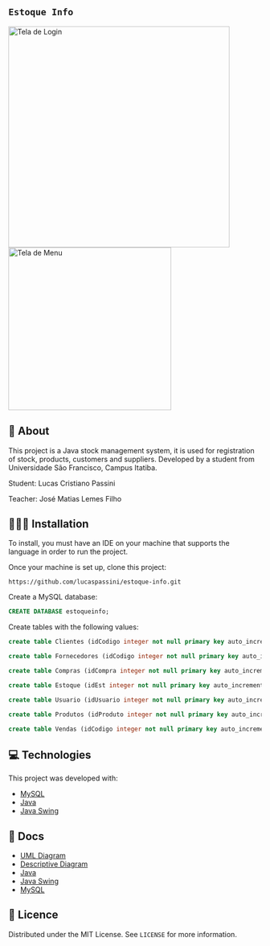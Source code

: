 ## `Estoque Info`

<p align="left">
<img src="https://user-images.githubusercontent.com/47937044/98877997-99c1b000-2460-11eb-846f-ffca468ab6fa.png" alt="Tela de Login" width="440"/>
<img src="https://user-images.githubusercontent.com/47937044/98879676-dd1e1d80-2464-11eb-8c37-782e093fc2b3.png" alt="Tela de Menu" width="324"/>
 <p/>

## 📕 About
This project is a Java stock management system, it is used for registration of stock, products, customers and suppliers. Developed by a student from Universidade São Francisco, Campus Itatiba.

Student: Lucas Cristiano Passini

Teacher: José Matias Lemes Filho


## 🧑🏻‍💻 Installation

To install, you must have an IDE on your machine that supports the language in order to run the project.

Once your machine is set up, clone this project:

```
https://github.com/lucaspassini/estoque-info.git
```
Create a MySQL database:
``` SQL
CREATE DATABASE estoqueinfo;
```
Create tables with the following values:
``` SQL
create table Clientes (idCodigo integer not null primary key auto_increment, cNome varchar(30) not null unique, cCNPJ integer, nValor numeric default 0.0, dDataCad date);

create table Fornecedores (idCodigo integer not null primary key auto_increment, cNome varchar(30) not null unique, cCNPJ integer, nValor numeric default 0.0, dDataCad date);

create table Compras (idCompra integer not null primary key auto_increment, nCodProd integer not null unique, cDescProd varchar(30), nQuant numeric default 0.0, nTotal numeric default 0.0, dDataCompra date);

create table Estoque (idEst integer not null primary key auto_increment, nCodProd integer not null,  cDescProd varchar(30) not null unique, nSaldo numeric default 0.0);

create table Usuario (idUsuario integer not null primary key auto_increment , cNome varchar(30) not null unique, cSenha varchar(10));

create table Produtos (idProduto integer not null primary key auto_increment, cNomeProd varchar(30) not null unique, dDataCad date);

create table Vendas (idCodigo integer not null primary key auto_increment, nCodProd integer, cDescProd varchar(30), nQuant numeric default 0.0, nTotal numeric default 0.0, dDataVenda date);
```


## 💻 Technologies

This project was developed with:

- [MySQL](https://www.mysql.com/)
- [Java](https://www.java.com/en/)
- [Java Swing](https://www.eclipse.org/windowbuilder/)


## 🔗 Docs 

- [UML Diagram](https://app.lucidchart.com/invitations/accept/7e6ed4c8-8616-476c-89ef-e3aa2263c2e2)
- [Descriptive Diagram](https://app.lucidchart.com/invitations/accept/f05a816f-ced4-4eb2-8c4c-4093bf8d198b)
- [Java](https://docs.oracle.com/en/java/javase/14/)
- [Java Swing](https://www.eclipse.org/documentation/)
- [MySQL](https://dev.mysql.com/doc/)


## 📝 Licence

Distributed under the MIT License. See `LICENSE` for more information.
